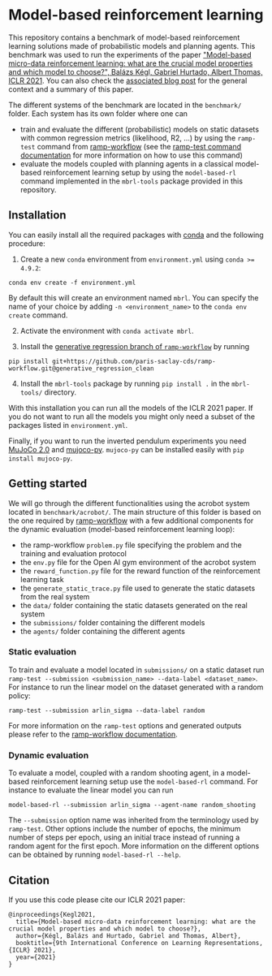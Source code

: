 # Model-based reinforcement learning

This repository contains a benchmark of model-based reinforcement learning solutions made of probabilistic models and planning agents. This benchmark was used to run the experiments of the paper ["Model-based micro-data reinforcement learning: what are the crucial model properties and which model to choose?", Balázs Kégl, Gabriel Hurtado, Albert Thomas, ICLR 2021](https://openreview.net/forum?id=p5uylG94S68). You can also check the [associated blog post](https://towardsdatascience.com/model-based-micro-data-reinforcement-learning-cabe95990664) for the general context and a summary of this paper.

The different systems of the benchmark are located in the `benchmark/` folder. Each system has its own folder where one can
- train and evaluate the different (probabilistic) models on static datasets with common regression metrics (likelihood, R2, ...) by using the `ramp-test` command from [ramp-workflow](https://paris-saclay-cds.github.io/ramp-docs/ramp-workflow/advanced/index.html) (see the [ramp-test command documentation](https://paris-saclay-cds.github.io/ramp-docs/ramp-workflow/advanced/command_line.html#ramp-test) for more information on how to use this command)
- evaluate the models coupled with planning agents in a classical model-based reinforcement learning setup by using the `model-based-rl` command implemented in the `mbrl-tools` package provided in this repository.


## Installation
You can easily install all the required packages with [conda](https://docs.conda.io/projects/conda/en/latest/index.html) and the following procedure:
1. Create a new `conda` environment from `environment.yml` using `conda >= 4.9.2`:
```
conda env create -f environment.yml
```
By default this will create an environment named `mbrl`. You can specify the name of your choice by adding `-n <environment_name>` to the `conda env create` command.

2. Activate the environment with `conda activate mbrl`.

3. Install the [generative regression branch of `ramp-workflow`](https://github.com/paris-saclay-cds/ramp-workflow/pull/193) by running
```
pip install git+https://github.com/paris-saclay-cds/ramp-workflow.git@generative_regression_clean
```

4. Install the `mbrl-tools` package by running `pip install .` in the `mbrl-tools/` directory.

With this installation you can run all the models of the ICLR 2021 paper. If you do not want to run all the models you might only need a subset of the packages listed in `environment.yml`.

Finally, if you want to run the inverted pendulum experiments you need [MuJoCo 2.0](http://www.mujoco.org/index.html) and [mujoco-py](https://github.com/openai/mujoco-py). `mujoco-py` can be installed easily with `pip install mujoco-py`.

## Getting started

We will go through the different functionalities using the acrobot system located in `benchmark/acrobot/`. The main structure of this folder is based on the one required by [ramp-workflow](https://paris-saclay-cds.github.io/ramp-docs/ramp-workflow/advanced/workflow.html) with a few additional components for the dynamic evaluation (model-based reinforcement learning loop):
* the ramp-workflow `problem.py` file specifying the problem and the training and evaluation protocol
* the `env.py` file for the Open AI gym environment of the acrobot system
* the `reward_function.py` file for the reward function of the reinforcement learning task
* the `generate_static_trace.py` file used to generate the static datasets from the real system
* the `data/` folder containing the static datasets generated on the real system 
* the `submissions/` folder containing the different models
* the `agents/` folder containing the different agents

### Static evaluation
To train and evaluate a model located in `submissions/` on a static dataset run `ramp-test --submission <submission_name> --data-label <dataset_name>`. For instance to run the linear model on the dataset generated with a random policy:
```
ramp-test --submission arlin_sigma --data-label random
```
For more information on the `ramp-test` options and generated outputs please refer to the [ramp-workflow documentation](https://paris-saclay-cds.github.io/ramp-docs/ramp-workflow/advanced/workflow.html).

### Dynamic evaluation
To evaluate a model, coupled with a random shooting agent, in a model-based reinforcement learning setup use the `model-based-rl` command. For instance to evaluate the linear model you can run
```
model-based-rl --submission arlin_sigma --agent-name random_shooting
```
The `--submission` option name was inherited from the terminology used by `ramp-test`. Other options include the number of epochs, the minimum number of steps per epoch, using an initial trace instead of running a random agent for the first epoch. More information on the different options can be obtained by running `model-based-rl --help`.

## Citation
If you use this code please cite our ICLR 2021 paper:
```
@inproceedings{Kegl2021,
  title={Model-based micro-data reinforcement learning: what are the crucial model properties and which model to choose?},
  author={Kégl, Balázs and Hurtado, Gabriel and Thomas, Albert},
  booktitle={9th International Conference on Learning Representations, {ICLR} 2021},
  year={2021}
}
```